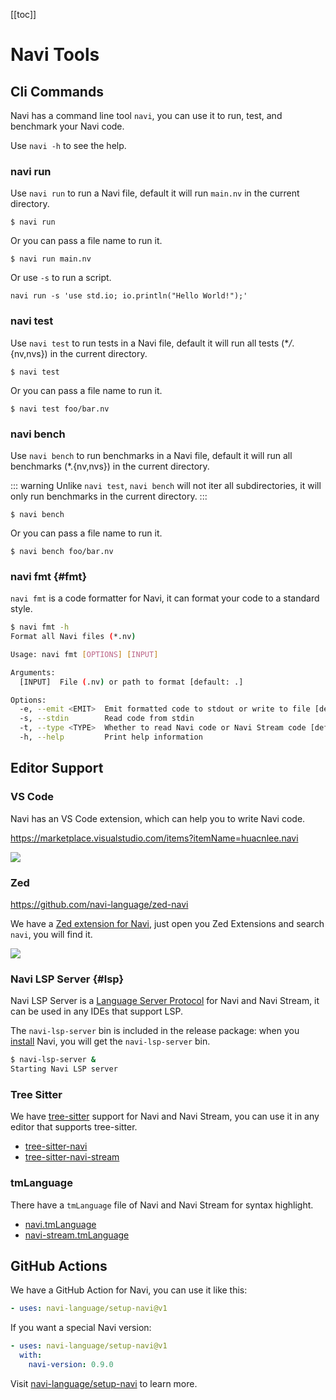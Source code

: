 [[toc]]

# Navi Tools

## Cli Commands

Navi has a command line tool `navi`, you can use it to run, test, and benchmark your Navi code.

Use `navi -h` to see the help.

### navi run

Use `navi run` to run a Navi file, default it will run `main.nv` in the current directory.

```shell
$ navi run
```

Or you can pass a file name to run it.

```shell
$ navi run main.nv
```

Or use `-s` to run a script.

```shell
navi run -s 'use std.io; io.println("Hello World!");'
```

### navi test

Use `navi test` to run tests in a Navi file, default it will run all tests (\*_/_.{nv,nvs}) in the current directory.

```shell
$ navi test
```

Or you can pass a file name to run it.

```shell
$ navi test foo/bar.nv
```

### navi bench

Use `navi bench` to run benchmarks in a Navi file, default it will run all benchmarks (\*.{nv,nvs}) in the current directory.

::: warning
Unlike `navi test`, `navi bench` will not iter all subdirectories, it will only run benchmarks in the current directory.
:::

```shell
$ navi bench
```

Or you can pass a file name to run it.

```shell
$ navi bench foo/bar.nv
```

### navi fmt {#fmt}

`navi fmt` is a code formatter for Navi, it can format your code to a standard style.

```bash
$ navi fmt -h
Format all Navi files (*.nv)

Usage: navi fmt [OPTIONS] [INPUT]

Arguments:
  [INPUT]  File (.nv) or path to format [default: .]

Options:
  -e, --emit <EMIT>  Emit formatted code to stdout or write to file [default: files] [possible values: files, stdout]
  -s, --stdin        Read code from stdin
  -t, --type <TYPE>  Whether to read Navi code or Navi Stream code [default: nv] [possible values: nv, nvs]
  -h, --help         Print help information
```

## Editor Support

### VS Code

Navi has an VS Code extension, which can help you to write Navi code.

https://marketplace.visualstudio.com/items?itemName=huacnlee.navi

![](https://assets.lbkrs.com/uploads/a74d5351-ad70-4816-bad2-23819c30f881/20230328-114253.gif)

### Zed

https://github.com/navi-language/zed-navi

We have a [Zed extension for Navi](https://github.com/navi-language/zed-navi), just open you Zed Extensions and search `navi`, you will find it.

![](https://github.com/navi-language/zed-navi/assets/5518/5fda451e-e930-4da2-b4d7-ee8bd873d9ad)

### Navi LSP Server {#lsp}

Navi LSP Server is a [Language Server Protocol] for Navi and Navi Stream, it can be used in any IDEs that support LSP.

The `navi-lsp-server` bin is included in the release package: when you [install](/installation) Navi, you will get the `navi-lsp-server` bin.

```bash
$ navi-lsp-server &
Starting Navi LSP server
```

### Tree Sitter

We have [tree-sitter](https://tree-sitter.github.io/) support for Navi and Navi Stream, you can use it in any editor that supports tree-sitter.

- [tree-sitter-navi](https://github.com/navi-language/tree-sitter-navi)
- [tree-sitter-navi-stream](https://github.com/navi-language/tree-sitter-navi-stream)

### tmLanguage

There have a `tmLanguage` file of Navi and Navi Stream for syntax highlight.

- [navi.tmLanguage](https://github.com/navi-language/website/blob/main/.vitepress/navi.tmLanguage.json)
- [navi-stream.tmLanguage](https://github.com/navi-language/website/blob/main/.vitepress/navi-stream.tmLanguage.json)

## GitHub Actions

We have a GitHub Action for Navi, you can use it like this:

```yaml
- uses: navi-language/setup-navi@v1
```

If you want a special Navi version:

```yml
- uses: navi-language/setup-navi@v1
  with:
    navi-version: 0.9.0
```

Visit [navi-language/setup-navi] to learn more.

[Language Server Protocol]: https://microsoft.github.io/language-server-protocol/
[navi-language/setup-navi]: https://github.com/navi-language/setup-navi
